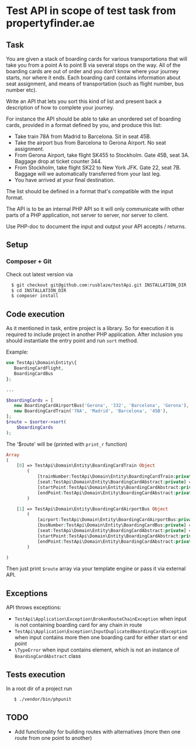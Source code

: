  # Test API in scope of test task from propertyfinder.ae
 
 ## Task
 
 You are given a stack of boarding cards for various transportations that will take you from a point A to point B via several stops on the way. All of the boarding cards are out of order and you don't know where your journey starts, nor where it ends. Each boarding card contains information about seat assignment, and means of transportation (such as flight number, bus number etc).
 
 Write an API that lets you sort this kind of list and present back a description of how to complete your journey.
 
 For instance the API should be able to take an unordered set of boarding cards, provided in a format defined by you, and produce this list:
 
 * Take train 78A from Madrid to Barcelona. Sit in seat 45B.
 * Take the airport bus from Barcelona to Gerona Airport. No seat assignment.
 * From Gerona Airport, take flight SK455 to Stockholm. Gate 45B, seat 3A.
 Baggage drop at ticket counter 344.
 * From Stockholm, take flight SK22 to New York JFK. Gate 22, seat 7B.
 Baggage will we automatically transferred from your last leg.
 * You have arrived at your final destination.
 
 The list should be defined in a format that's compatible with the input format.
 
 The API is to be an internal PHP API so it will only communicate with other parts of a PHP application, not server to server, nor server to client.
 
 Use PHP-doc to document the input and output your API accepts / returns.
 
 ## Setup
 ### Composer + Git
 Check out latest version via
 
```bash
  $ git checkout git@github.com:rusblaze/testApi.git INSTALLATION_DIR 
  $ cd INSTALLATION_DIR
  $ composer install
```

 ## Code execution
 As it mentioned in task, entire project is a library.
 So for execution it is required to include project in another PHP application.
 After inclusion you should instantiate the entry point and run `sort` method.
 
 Example:
 ```php
 use TestApi\Domain\Entity\{
    BoardingCardFlight,
    BoardingCardBus
 };
 
 ...
 
 $boardingCards = [
    new BoardingCardAirportBus('Gerona', '332', 'Barcelona', 'Gerona'),
    new BoardingCardTrain('78A', 'Madrid', 'Barcelona', '45B'),
 ];
 $route = $sorter->sort(
     $boardingCards
 );
 ```
 The '$route' will be (printed with `print_r` function)
 ```php
 Array
 (
     [0] => TestApi\Domain\Entity\BoardingCardTrain Object
         (
             [trainNumber:TestApi\Domain\Entity\BoardingCardTrain:private] => 78A
             [seat:TestApi\Domain\Entity\BoardingCardAbstract:private] => 45B
             [startPoint:TestApi\Domain\Entity\BoardingCardAbstract:private] => Madrid
             [endPoint:TestApi\Domain\Entity\BoardingCardAbstract:private] => Barcelona
         )
 
     [1] => TestApi\Domain\Entity\BoardingCardAirportBus Object
         (
             [airport:TestApi\Domain\Entity\BoardingCardAirportBus:private] => Gerona
             [busNumber:TestApi\Domain\Entity\BoardingCardBus:private] => 332
             [seat:TestApi\Domain\Entity\BoardingCardAbstract:private] => 
             [startPoint:TestApi\Domain\Entity\BoardingCardAbstract:private] => Barcelona
             [endPoint:TestApi\Domain\Entity\BoardingCardAbstract:private] => Gerona
         )
 
 )
 ```
 Then just print `$route` array via your template engine or pass it via external API.
 
 ## Exceptions
 API throws exceptions:
 * `TestApi\Application\Exception\BrokenRouteChainException`
 when input is not containing boarding card for any chain in route
 * `TestApi\Application\Exception\InputDuplicatedBoardingCardException`
 when input contains more then one boarding card for either start or end point 
 * `\TypeError`
 when input contains element, which is not an instance of `BoardingCardAbstract` class
 
 ## Tests execution
 In a root dir of a project run
```bash
   $ ./vendor/bin/phpunit
```

## TODO
* Add functionality for building routes with alternatives 
(more then one route from one point to another)